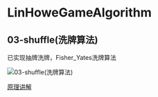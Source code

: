 # LinHoweGameAlgorithm

## 03-shuffle(洗牌算法)

已实现抽牌洗牌，Fisher_Yates洗牌算法

![03-shuffle(洗牌算法)](http://p9sfkx5v1.bkt.clouddn.com/2018-09-01_14-28-23.png)

[原理讲解](https://www.cnblogs.com/millionsmultiplication/p/9570258.html)